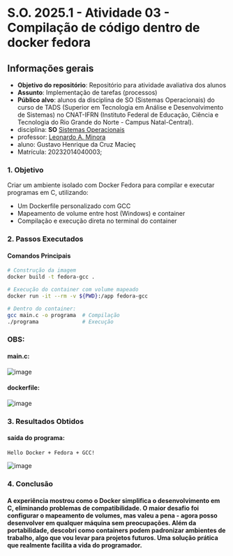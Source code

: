 # S.O. 2025.1 - Atividade 03 - Compilação de código dentro de docker fedora

## Informações gerais

- **Objetivo do repositório**: Repositório para atividade avaliativa dos alunos
- **Assunto**: Implementação de tarefas (processos)
- **Público alvo**: alunos da disciplina de SO (Sistemas Operacionais) do curso de TADS (Superior em Tecnologia em Análise e Desenvolvimento de Sistemas) no CNAT-IFRN (Instituto Federal de Educação, Ciência e Tecnologia do Rio Grande do Norte - Campus Natal-Central).
- disciplina: **SO** [Sistemas Operacionais](https://github.com/sistemas-operacionais/)
- professor: [Leonardo A. Minora](https://github.com/leonardo-minora)
- aluno: Gustavo Henrique da Cruz Macieç
- Matrícula: 20232014040003;

### **1. Objetivo**  
Criar um ambiente isolado com Docker Fedora para compilar e executar programas em C, utilizando:  
- Um Dockerfile personalizado com GCC  
- Mapeamento de volume entre host (Windows) e container  
- Compilação e execução direta no terminal do container  

### **2. Passos Executados**  

#### **Comandos Principais**  
```bash
# Construção da imagem
docker build -t fedora-gcc .

# Execução do container com volume mapeado
docker run -it --rm -v ${PWD}:/app fedora-gcc

# Dentro do container:
gcc main.c -o programa  # Compilação
./programa              # Execução
```

### OBS:
#### main.c:
![image](https://github.com/user-attachments/assets/42e662cf-992e-467e-a29c-c2ef00deca4a)
#### dockerfile:
![image](https://github.com/user-attachments/assets/229d35b6-ace1-405b-baa9-9159a06ae21a)

### **3. Resultados Obtidos** 
#### saída do programa:
```Hello Docker + Fedora + GCC!```

![image](https://github.com/user-attachments/assets/1ff4cd1f-1917-4d1e-bab9-2da9c39faa68)

### **4. Conclusão**
#### A experiência mostrou como o Docker simplifica o desenvolvimento em C, eliminando problemas de compatibilidade. O maior desafio foi configurar o mapeamento de volumes, mas valeu a pena - agora posso desenvolver em qualquer máquina sem preocupações. Além da portabilidade, descobri como containers podem padronizar ambientes de trabalho, algo que vou levar para projetos futuros. Uma solução prática que realmente facilita a vida do programador.
